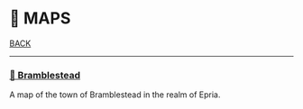 # 📌 MAPS

[BACK](../README.md)

---

### [📌 Bramblestead](./bramblestead.jpeg)

A map of the town of Bramblestead in the realm of Epria.

<!---
### [📌 Epria](./Epria.jpg)

A map of the realm of Epria, from the Teal Coast to the Dead Highlands.
-->